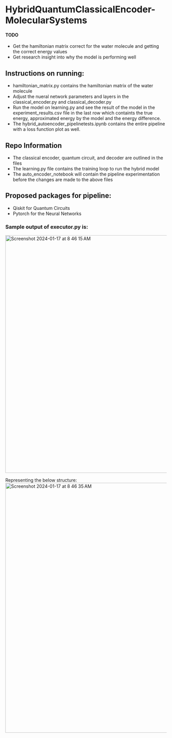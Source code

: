 # HybridQuantumClassicalEncoder-MolecularSystems


#### TODO
- Get the hamiltonian matrix correct for the water molecule and getting the correct energy values
- Get research insight into why the model is performing well


## Instructions on running:
- hamiltonian_matrix.py contains the hamiltonian matrix of the water molecule
- Adjust the nueral network parameters and layers in the classical_encoder.py and classical_decoder.py 
- Run the model on learning.py and see the result of the model in the experiment_results.csv file in the last row which containts the true energy, approximated energy by the model and the energy difference.
- The hybrid_autoencoder_pipelinetests.ipynb contains the entire pipeline with a loss function plot as well.

## Repo Information
- The classical encoder, quantum circuit, and decoder are outlined in the files
- The learning.py file contains the training loop to run the hybrid model
- The auto_encoder_notebook will contain the pipeline experimentation before the changes are made to the above files


## Proposed packages for pipeline: 
- Qiskit for Quantum Circuits
- Pytorch for the Neural Networks


### Sample output of executor.py is:



<img width="741" alt="Screenshot 2024-01-17 at 8 46 15 AM" src="https://github.com/soundwaverohit/HybridQuantumClassicalEncoder-MolecularSystems/assets/30132476/186706eb-7f34-405e-85db-5d944144307a">




Representing the below structure: 
<img width="779" alt="Screenshot 2024-01-17 at 8 46 35 AM" src="https://github.com/soundwaverohit/HybridQuantumClassicalEncoder-MolecularSystems/assets/30132476/a526ed1e-4599-4302-9341-9e75786089dc">
